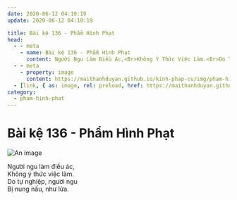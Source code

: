 ```yaml
---
date: 2020-06-12 04:10:19
update: 2020-06-12 04:10:19

title: Bài kệ 136 - Phẩm Hình Phạt
head:
  - - meta
    - name: Bài kệ 136 - Phẩm Hình Phạt
      content: Người Ngu Làm Điều Ác,<Br>Không Ý Thức Việc Làm.<Br>Do Tự Nghiệp, Người Ngu<Br>Bị Nung Nấu, Như Lửa.<Br>
  - - meta
    - property: image
      content: https://maithanhduyan.github.io/kinh-phap-cu/img/pham-hinh-phat/pham-hinh-phat-136.jpg
  - [link, { as: image, rel: preload, href: https://maithanhduyan.github.io/kinh-phap-cu/img/pham-hinh-phat/pham-hinh-phat-136.jpg }]
category:
  - pham-hinh-phat
---
```


# Bài kệ 136 - Phẩm Hình Phạt

![An image](/img/pham-hinh-phat/pham-hinh-phat-136.jpg)

Người ngu làm điều ác,<br>Không ý thức việc làm.<br>Do tự nghiệp, người ngu<br>Bị nung nấu, như lửa.<br>
